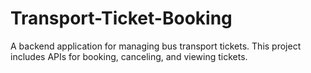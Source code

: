 # Transport-Ticket-Booking
A backend application for managing bus transport tickets. This project includes APIs for booking, canceling, and viewing tickets.
